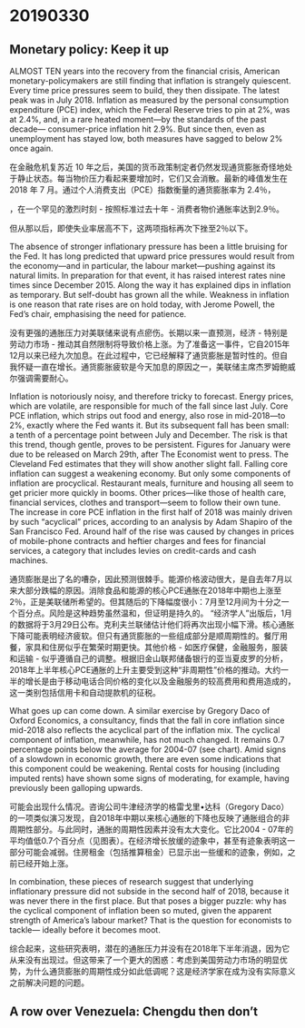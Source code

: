 # 20190330

## Monetary policy: Keep it up
ALMOST TEN years into the recovery from the financial crisis, American monetary-policymakers are still finding that inflation is strangely quiescent. Every time price pressures seem to build, they then dissipate. The latest peak was in July 2018. Inflation as measured by the personal consumption expenditure (PCE) index, which the Federal Reserve tries to pin at 2%, was at 2.4%, and, in a rare heated moment—by the standards of the past decade— consumer-price inflation hit 2.9%. But since then, even as unemployment has stayed low, both measures have sagged to below 2% once again.

在金融危机复苏近 10 年之后，美国的货币政策制定者仍然发现通货膨胀奇怪地处于静止状态。每当物价压力看起来要增加时，它们又会消散。最新的峰值发生在 2018 年 7 月。通过个人消费支出（PCE）指数衡量的通货膨胀率为 2.4％，



，在一个罕见的激烈时刻 - 按照标​​准过去十年 - 消费者物价通胀率达到2.9％。


但从那以后，即使失业率居高不下，这两项指标再次下挫至2％以下。

The absence of stronger inflationary pressure has been a little bruising for the Fed. It has long predicted that upward price pressures would result from the economy—and in particular, the labour market—pushing against its natural limits. In preparation for that event, it has raised interest rates nine times since December 2015. Along the way it has explained dips in inflation as temporary. But self-doubt has grown all the while. Weakness in inflation is one reason that rate rises are on hold today, with Jerome Powell, the Fed’s chair, emphasising the need for patience.

没有更强的通胀压力对美联储来说有点瘀伤。长期以来一直预测，经济 - 特别是劳动力市场 - 推动其自然限制将导致价格上涨。为了准备这一事件，它自2015年12月以来已经九次加息。在此过程中，它已经解释了通货膨胀是暂时性的。但自我怀疑一直在增长。通货膨胀疲软是今天加息的原因之一，美联储主席杰罗姆鲍威尔强调需要耐心。

Inflation is notoriously noisy, and therefore tricky to forecast. Energy prices, which are volatile, are responsible for much of the fall since last July. Core PCE inflation, which strips out food and energy, also rose in mid-2018—to 2%, exactly where the Fed wants it. But its subsequent fall has been small: a tenth of a percentage point between July and December. The risk is that this trend, though gentle, proves to be persistent. Figures for January were due to be released on March 29th, after The Economist went to press. The Cleveland Fed estimates that they will show another slight fall. Falling core inflation can suggest a weakening economy. But only some components of inflation are procyclical. Restaurant meals, furniture and housing all seem to get pricier more quickly in booms. Other prices—like those of health care, financial services, clothes and transport—seem to follow their own tune. The increase in core PCE inflation in the first half of 2018 was mainly driven by such “acyclical” prices, according to an analysis by Adam Shapiro of the San Francisco Fed. Around half of the rise was caused by changes in prices of mobile-phone contracts and heftier charges and fees for financial services, a category that includes levies on credit-cards and cash machines.

通货膨胀是出了名的嘈杂，因此预测很棘手。能源价格波动很大，是自去年7月以来大部分跌幅的原因。消除食品和能源的核心PCE通胀在2018年中期也上涨至2％，正是美联储所希望的。但其随后的下降幅度很小：7月至12月间为十分之一个百分点。风险是这种趋势虽然温和，但证明是持久的。 “经济学人”出版后，1月的数据将于3月29日公布。克利夫兰联储估计他们将再次出现小幅下滑。核心通胀下降可能表明经济疲软。但只有通货膨胀的一些组成部分是顺周期性的。餐厅用餐，家具和住房似乎在繁荣时期更快。其他价格 - 如医疗保健，金融服务，服装和运输 - 似乎遵循自己的调整。根据旧金山联邦储备银行的亚当夏皮罗的分析，2018年上半年核心PCE通胀的上升主要受到这种“非周期性”价格的推动。大约一半的增长是由于移动电话合同价格的变化以及金融服务的较高费用和费用造成的，这一类别包括信用卡和自动提款机的征税。

What goes up can come down. A similar exercise by Gregory Daco of Oxford Economics, a consultancy, finds that the fall in core inflation since mid-2018 also reflects the acyclical part of the inflation mix. The cyclical component of inflation, meanwhile, has not much changed. It remains 0.7 percentage points below the average for 2004-07 (see chart). Amid signs of a slowdown in economic growth, there are even some indications that this component could be weakening. Rental costs for housing (including imputed rents) have shown some signs of moderating, for example, having previously been galloping upwards.

可能会出现什么情况。咨询公司牛津经济学的格雷戈里•达科（Gregory Daco）的一项类似演习发现，自2018年中期以来核心通胀的下降也反映了通胀组合的非周期性部分。与此同时，通胀的周期性因素并没有太大变化。它比2004  -  07年的平均值低0.7个百分点（见图表）。在经济增长放缓的迹象中，甚至有迹象表明这一部分可能会减弱。住房租金（包括推算租金）已显示出一些缓和的迹象，例如，之前已经开始上涨。

In combination, these pieces of research suggest that underlying inflationary pressure did not subside in the second half of 2018, because it was never there in the first place. But that poses a bigger puzzle: why has the cyclical component of inflation been so muted, given the apparent strength of America’s labour market? That is the question for economists to tackle— ideally before it becomes moot.

综合起来，这些研究表明，潜在的通胀压力并没有在2018年下半年消退，因为它从来没有出现过。但这带来了一个更大的困惑：考虑到美国劳动力市场的明显优势，为什么通货膨胀的周期性成分如此低调呢？这是经济学家在成为没有实际意义之前解决问题的问题。

## A row over Venezuela: Chengdu then don’t